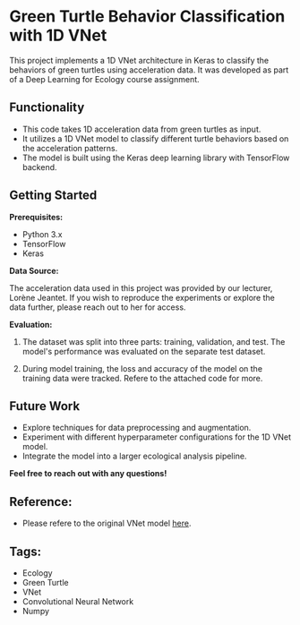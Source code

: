 # Green Turtle Behavior Classification with 1D VNet

This project implements a 1D VNet architecture in Keras to classify the behaviors of green turtles using acceleration data. It was developed as part of a Deep Learning for Ecology course assignment. 

## Functionality

* This code takes 1D acceleration data from green turtles as input.
* It utilizes a 1D VNet model to classify different turtle behaviors based on the acceleration patterns.
* The model is built using the Keras deep learning library with TensorFlow backend.

## Getting Started

**Prerequisites:**

* Python 3.x
* TensorFlow
* Keras


**Data Source:**

The acceleration data used in this project was provided by our lecturer, Lorène Jeantet. If you wish to reproduce the experiments or explore the data further, please reach out to her for access.


**Evaluation:**

1. The dataset was split into three parts: training, validation, and test. The model's performance was evaluated on the separate test dataset.

2. During model training, the loss and accuracy of the model on the training data were tracked. Refere to the attached code for more.


## Future Work

* Explore techniques for data preprocessing and augmentation.
* Experiment with different hyperparameter configurations for the 1D VNet model.
* Integrate the model into a larger ecological analysis pipeline.

**Feel free to reach out with any questions!**

## Reference:

* Please refere to the original VNet model [here](https://arxiv.org/abs/1606.04797).

## Tags:

* Ecology
* Green Turtle
* VNet
* Convolutional Neural Network
* Numpy 

